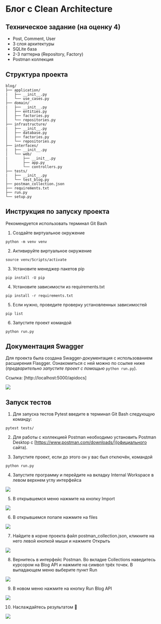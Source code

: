 # Блог с Clean Architecture

## Техническое задание (на оценку 4)

- Post, Comment, User
- 3 слоя архитектуры
- SQLite база
- 2-3 паттерна (Repository, Factory)
- Postman коллекция

## Структура проекта

```
blog/
├── application/
|   ├── __init__.py
│   └── use_cases.py
├── domain/
|   ├── __init__.py
│   ├── entities.py
│   ├── factories.py
│   └── repositories.py
├── infrastructure/
|   ├── __init__.py
│   ├── database.py
│   ├── factories.py
│   └── repositories.py
├── interfaces/
|   ├── __init__.py
│   └── web/
|       ├── __init__.py
│       ├── app.py
│       └── controllers.py
├── tests/
|   ├── __init__.py
│   └── test_blog.py
├── postman_collection.json
├── requirements.txt
├── run.py
└── setup.py
```

## Инструкция по запуску проекта

Рекомендуется использовать терминал Git Bash

1. Создайте виртуальное окружение

```
python -m venv venv
```

2. Активируйте виртуальное окружение

```
source venv/Scripts/activate
```

3. Установите менеджер пакетов pip

```
pip install -U pip
```

4. Установите зависимости из requirements.txt

```
pip install -r requirements.txt
```

5. Если нужно, проведите проверку установленных зависимостей

```
pip list
```

6. Запустите проект командой

```
python run.py
```

## Документация Swagger

Для проекта была создана Swagger-документация с использованием расширения Flasgger. Ознакомиться с ней можно по ссылке ниже (*предварительно запустите проект с помощью* ```python run.py```).

Ссылка: [http://localhost:5000/apidocs]

![](https://github.com/MatveyenkoIS/blog/raw/main/images/swagger.png)

## Запуск тестов

1. Для запуска тестов Pytest введите в терминал Git Bash следующую команду:

```
pytest tests/
```

2. Для работы с коллекцией Postman необходимо установить Postman Desktop с [https://www.postman.com/downloads/](официального сайта).

3. Запустите проект, если до этого он у вас был отключён, командой

```
python run.py
```

4. Запустите программу и перейдите на вкладку Internal Workspace в левом верхнем углу интерфейса

![](https://github.com/MatveyenkoIS/blog/raw/main/images/workspace.png)

5. В открывшемся меню нажмите на кнопку Import

![](https://github.com/MatveyenkoIS/blog/raw/main/images/import.png)

6. В открывшемся попапе нажмите на files

![](https://github.com/MatveyenkoIS/blog/raw/main/images/popup.png)

7. Найдите в корне проекта файл postman_collection.json, кликните на него левой кнопкой мыши и нажмите Открыть

![](https://github.com/MatveyenkoIS/blog/raw/main/images/collection.png)

8. Вернитесь в интерфейс Postman. Во вкладке Collections наведитесь курсором на Blog API и нажмите на символ трёх точек. В выпадающем меню выберите пункт Run

![](https://github.com/MatveyenkoIS/blog/raw/main/images/run.png)

9. В новом меню нажмите на кнопку Run Blog API

![](https://github.com/MatveyenkoIS/blog/raw/main/images/blogAPI.png)

10. Наслаждайтесь результатом 🤩

![](https://github.com/MatveyenkoIS/blog/raw/main/images/result.png)